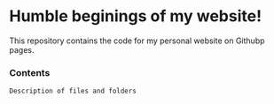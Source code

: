 # Humble beginings of my website!

This repository contains the code for my personal website on Githubp pages.

### Contents

```markdown
Description of files and folders

```
